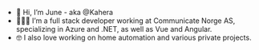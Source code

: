 - 👋 Hi, I’m June - aka @Kahera
- 👩🏼‍💻 I’m a full stack developer working at Communicate Norge AS, specializing in Azure and .NET, as well as Vue and Angular. 
- 🤓 I also love working on home automation and various private projects. 

<!---
Kahera/Kahera is a ✨ special ✨ repository because its `README.md` (this file) appears on your GitHub profile.
You can click the Preview link to take a look at your changes.
--->
